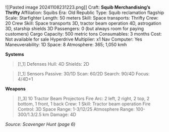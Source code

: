 ![[Pasted image 20241108231223.png]]
Craft: **Squib Merchandising’s Thrifty**
Affiliation: Squibs
Era: Old Republic
Type: Squib reclamation flagship
Scale: Starfighter
Length: 50 meters
Skill: Space transports: Thrifty
Crew: 20
Crew Skill: Space transports 3D, tractor beam operation 4D, astrogation 3D, starship shields 3D
Passengers: 0 (but always room for paying customers)
Cargo Capacity: 500 metric tons
Consumables: 3 months
Cost: Not available for sale
Hyperdrive Multiplier: x1
Nav Computer: Yes
Maneuverability: 1D
Space: 8
Atmosphere: 365; 1,050 kmh

**Systems**
> [!_1] Defenses
> Hull: 4D
> Shields: 2D
> 

> [!_1] Sensors
> Passive: 30/1D
> Scan: 60/2D
> Search: 90/4D
> Focus: 4/4D+1

**Weapons**
> [!_3] 10 Tractor Beam Projectors
> Fire Arc: 2 left, 2 right, 2 top, 2 bottom, 1 front, 1 back
> Crew: 1
> Skill: Tractor beam operation
> Fire Control: 3D
> Space Range: 1-3/12/25
> Atmosphere Range: 100-300/1.3/2.5 km
> Damage: 4D
> 



*Source: Scavenger Hunt (page 6)*